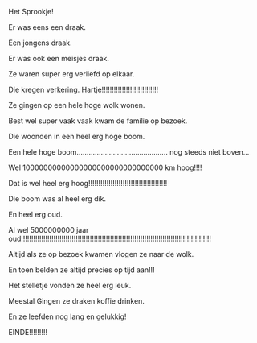 Het Sprookje!

Er was eens een draak.

Een jongens draak.

Er was ook een meisjes draak.

Ze waren super erg verliefd op elkaar.

Die kregen verkering. Hartje!!!!!!!!!!!!!!!!!!!!!!!!!!!!

Ze gingen op een hele hoge wolk wonen.

Best wel super vaak vaak kwam de familie op bezoek.

Die woonden in een heel erg hoge boom.

Een hele hoge boom............................................. nog steeds niet boven...

Wel 10000000000000000000000000000000 km hoog!!!!

Dat is wel heel erg hoog!!!!!!!!!!!!!!!!!!!!!!!!!!!!!!!!!!!!!!!

Die boom was al heel erg dik.

En heel erg oud.

Al wel 5000000000 jaar oud!!!!!!!!!!!!!!!!!!!!!!!!!!!!!!!!!!!!!!!!!!!!!!!!!!!!!!!!!!!!!!!!!!!!!!!!!!!!!!!!!!!!!!!!!!!!!!

Altijd als ze op bezoek kwamen vlogen ze naar de wolk.

En toen belden ze altijd precies op tijd aan!!!

Het stelletje vonden ze heel erg leuk.

Meestal Gingen ze draken koffie drinken.

En ze leefden nog lang en gelukkig!

EINDE!!!!!!!!!
